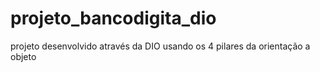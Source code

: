 # projeto_bancodigita_dio
projeto desenvolvido através da DIO usando os 4 pilares da orientação a objeto
